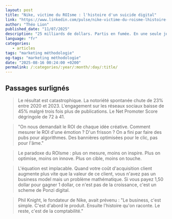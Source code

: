 ```yaml
---
layout: post
title: "Nike, victime du ROIsme : l'histoire d'un suicide digital"
link: "https://www.linkedin.com/pulse/nike-victime-du-roisme-lhistoire-dun-suicide-digital-théo-lion-rqpue"
author: "Théo Lion"
published_date: "11/07/2025"
description: "25 milliards de dollars. Partis en fumée. En une seule journée. Le 28 juin 2024, Nike a vécu la pire séance boursière de son histoire. Mais ce krach n'est pas tombé du ciel. C'est l'aboutissement d'une stratégie qui a transformé l'une des marques les plus inspirantes du monde en vulgaire e-commerçant obsédé par ses tableaux Excel. Cette histoire, c'est celle d'un suicide digital. Comment Nike a sacrifié son âme sur l'autel du ROI. Comment la data a tué la magie. Et pourquoi ce qui est arrivé à Nike devrait terrifier toutes les marques qui confondent performance et croissance."
language: "fr"
categories: 
   - articles
tags: "marketing méthodologie"
og-tags: "marketing méthodologie"
date: "2025-08-16 00:24:00 +0200"
permalink: /:categories/:year/:month/:day/:title/
---
```


## Passages surlignés
> Le résultat est catastrophique. La notoriété spontanée chute de 23% entre 2020 et 2023. L'engagement sur les réseaux sociaux baisse de 45% malgré trois fois plus de publications. Le Net Promoter Score dégringole de 72 à 41.

> "On nous demandait le ROI de chaque idée créative. Comment mesurer le ROI d'une émotion ? D'un frisson ? On a fini par faire des pubs pour algorithmes. Des bannières optimisées pour le clic, pas pour l'âme."

> Le paradoxe du ROIsme : plus on mesure, moins on inspire. Plus on optimise, moins on innove. Plus on cible, moins on touche.

> L'équation est implacable. Quand votre coût d'acquisition client augmente plus vite que la valeur de ce client, vous n'avez pas un business model mais un problème mathématique. Si vous payez 1,50 dollar pour gagner 1 dollar, ce n'est pas de la croissance, c'est un scheme de Ponzi digital.

> Phil Knight, le fondateur de Nike, avait prévenu : "Le business, c'est simple. C'est d'abord le produit. Ensuite l'histoire qu'on raconte. Le reste, c'est de la comptabilité."